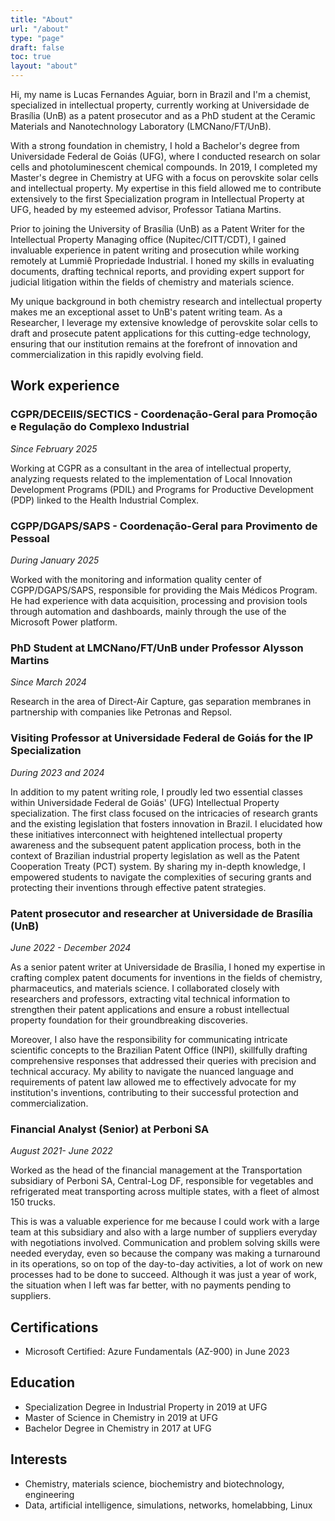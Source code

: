 ```yaml
---
title: "About"
url: "/about"
type: "page"
draft: false
toc: true
layout: "about"
---
```



Hi, my name is Lucas Fernandes Aguiar, born in Brazil and I'm a chemist,
specialized in intellectual property, currently working at Universidade
de Brasília (UnB) as a patent prosecutor and as a PhD student at the Ceramic Materials and Nanotechnology Laboratory (LMCNano/FT/UnB).

With a strong foundation in chemistry, I hold a Bachelor's degree from Universidade Federal de Goiás (UFG), where I conducted research on solar cells and photoluminescent chemical compounds. In 2019, I completed my Master's degree in Chemistry at UFG with a focus on perovskite solar cells and intellectual property. My expertise in this field allowed me to contribute extensively to the first Specialization program in Intellectual Property at UFG, headed by my esteemed advisor, Professor Tatiana Martins.

Prior to joining the University of Brasília (UnB) as a Patent Writer for the Intellectual Property Managing office (Nupitec/CITT/CDT), I gained invaluable experience in patent writing and prosecution while working remotely at Lummiê Propriedade Industrial. I honed my skills in evaluating documents, drafting technical reports, and providing expert support for judicial litigation within the fields of chemistry and materials science.

My unique background in both chemistry research and intellectual property makes me an exceptional asset to UnB's patent writing team. As a Researcher, I leverage my extensive knowledge of perovskite solar cells to draft and prosecute patent applications for this cutting-edge technology, ensuring that our institution remains at the forefront of innovation and commercialization in this rapidly evolving field.

## Work experience

### CGPR/DECEIIS/SECTICS - Coordenação-Geral para Promoção e Regulação do Complexo Industrial

*Since February 2025*

Working at CGPR as a consultant in the area of ​​intellectual property, analyzing requests related to the implementation of Local Innovation Development Programs (PDIL) and Programs for Productive Development (PDP) linked to the Health Industrial Complex.

### CGPP/DGAPS/SAPS - Coordenação-Geral para Provimento de Pessoal

*During January 2025*

Worked with the monitoring and information quality center of CGPP/DGAPS/SAPS, responsible for providing the Mais Médicos Program. He had experience with data acquisition, processing and provision tools through automation and dashboards, mainly through the use of the Microsoft Power platform.

### PhD Student at LMCNano/FT/UnB under Professor Alysson Martins

*Since March 2024*

Research in the area of Direct-Air Capture, gas separation membranes in partnership with companies like Petronas and Repsol.

### Visiting Professor at Universidade Federal de Goiás for the IP Specialization

*During 2023 and 2024*

In addition to my patent writing role, I proudly led two essential classes within Universidade Federal de Goiás' (UFG) Intellectual Property specialization. The first class focused on the intricacies of research grants and the existing legislation that fosters innovation in Brazil. I elucidated how these initiatives interconnect with heightened intellectual property awareness and the subsequent patent application process, both in the context of Brazilian industrial property legislation as well as the Patent Cooperation Treaty (PCT) system. By sharing my in-depth knowledge, I empowered students to navigate the complexities of securing grants and protecting their inventions through effective patent strategies.

### Patent prosecutor and researcher at Universidade de Brasília (UnB)

*June 2022 - December 2024*

As a senior patent writer at Universidade de Brasília, I honed my expertise in crafting complex patent documents for inventions in the fields of chemistry, pharmaceutics, and materials science. I collaborated closely with researchers and professors, extracting vital technical information to strengthen their patent applications and ensure a robust intellectual property foundation for their groundbreaking discoveries.

Moreover, I also have the responsibility for communicating intricate scientific concepts to the Brazilian Patent Office (INPI), skillfully drafting comprehensive responses that addressed their queries with precision and technical accuracy. My ability to navigate the nuanced language and requirements of patent law allowed me to effectively advocate for my institution's inventions, contributing to their successful protection and commercialization.

### Financial Analyst (Senior) at Perboni SA

*August 2021- June 2022*

Worked as the head of the financial management at the Transportation subsidiary of Perboni SA, Central-Log DF, responsible for vegetables and refrigerated meat transporting across multiple states, with a fleet of almost 150 trucks.

This is was a valuable experience for me because I could work with a large team at this subsidiary and also with a large number of suppliers everyday with negotiations involved. Communication and problem solving skills were needed everyday, even so because the company was making a turnaround in its operations, so on top of the day-to-day activities, a lot of work on new processes had to be done to succeed. Although it was just a year of work, the situation when I left was far better, with no payments pending to suppliers.

## Certifications

- Microsoft Certified: Azure Fundamentals (AZ-900) in June 2023

## Education

- Specialization Degree in Industrial Property in 2019 at UFG
- Master of Science in Chemistry in 2019 at UFG
- Bachelor Degree in Chemistry in 2017 at UFG

## Interests

- Chemistry, materials science, biochemistry and biotechnology, engineering
- Data, artificial intelligence, simulations, networks, homelabbing, Linux
